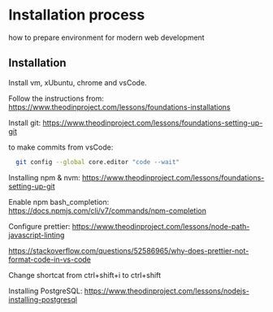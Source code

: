 
# Installation process

how to prepare environment for modern web development

## Installation

Install vm, xUbuntu, chrome and vsCode.

Follow the instructions from:
https://www.theodinproject.com/lessons/foundations-installations

Install git:
https://www.theodinproject.com/lessons/foundations-setting-up-git

to make commits from vsCode:
```bash
  git config --global core.editor "code --wait"
```

Installing npm & nvm: 
https://www.theodinproject.com/lessons/foundations-setting-up-git

Enable npm bash_completion:
https://docs.npmjs.com/cli/v7/commands/npm-completion

Configure prettier:
https://www.theodinproject.com/lessons/node-path-javascript-linting

https://stackoverflow.com/questions/52586965/why-does-prettier-not-format-code-in-vs-code

Change shortcat from ctrl+shift+i to ctrl+shift

Installing PostgreSQL: https://www.theodinproject.com/lessons/nodejs-installing-postgresql
